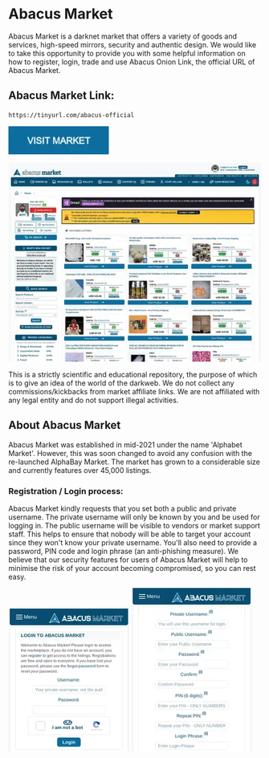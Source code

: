 # Abacus Market
Abacus Market is a darknet market that offers a variety of goods and services, high-speed mirrors, security and authentic design. We would like to take this opportunity to provide you with some helpful information on how to register, login, trade and use Abacus Onion Link, the official URL of Abacus Market.

## Abacus Market Link:

```sh
https://tinyurl.com/abacus-official
```
[<img src="/assets/visit-market.webp" width="200">](https://tinyurl.com/abacus-official/)

<a href="https://tinyurl.com/abacus-official"><img src="/assets/abacus-preview.webp" alt="image" style="max-width: 100%;"><a>

This is a strictly scientific and educational repository, the purpose of which is to give an idea of the world of the darkweb. We do not collect any commissions/kickbacks from market affiliate links. We are not affiliated with any legal entity and do not support illegal activities.

## About Abacus Market
Abacus Market was established in mid-2021 under the name 'Alphabet Market'. However, this was soon changed to avoid any confusion with the re-launched AlphaBay Market. The market has grown to a considerable size and currently features over 45,000 listings.

### Registration / Login process:

Abacus Market kindly requests that you set both a public and private username. The private username will only be known by you and be used for logging in. The public username will be visible to vendors or market support staff. This helps to ensure that nobody will be able to target your account since they won't know your private username. You'll also need to provide a password, PIN code and login phrase (an anti-phishing measure). We believe that our security features for users of Abacus Market will help to minimise the risk of your account becoming compromised, so you can rest easy.

<a href="https://tinyurl.com/abacus-official"><img src="/assets/abacus-login.webp" alt="image" style="max-width: 100%;"><a>  <a href="https://tinyurl.com/abacus-official"><img src="/assets/abacus-register.webp" alt="image" style="max-width: 100%;"><a>